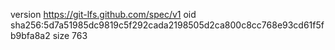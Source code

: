 version https://git-lfs.github.com/spec/v1
oid sha256:5d7a51985dc9819c5f292cada2198505d2ca800c8cc768e93cd61f5fb9bfa8a2
size 763
